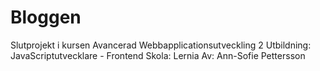 # Bloggen


Slutprojekt i kursen Avancerad Webbapplicationsutveckling 2
Utbildning: JavaScriptutvecklare - Frontend
Skola: Lernia
Av: Ann-Sofie Pettersson